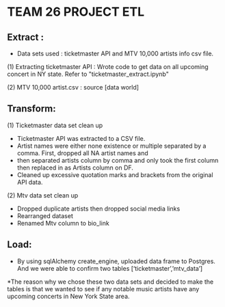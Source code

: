# TEAM 26 PROJECT ETL



## Extract : 

* Data sets used : ticketmaster API and MTV 10,000 artists info csv file.

(1) Extracting ticketmaster API : Wrote code to get data on all upcoming concert in NY state. Refer to "ticketmaster_extract.ipynb"

(2) MTV 10,000 artist.csv : source [data world]



## Transform:

(1) Ticketmaster data set clean up
* Ticketmaster API was extracted to a CSV file.
* Artist names were either none existence or multiple separated by a comma. First, dropped all NA artist names and 
* then separated artists column by comma and only took the first column then replaced in as Artists column on DF.
* Cleaned up excessive quotation marks and brackets from the original API data.


  
(2) Mtv data set clean up
* Dropped duplicate artists then dropped social media links
* Rearranged dataset
* Renamed Mtv column to bio_link



## Load: 
* By using sqlAlchemy create_engine, uploaded data frame to Postgres. And we were able to confirm two tables [‘ticketmaster’,’mtv_data’]

*The reason why we chose these two data sets and decided to make the tables is that we wanted to see if any notable music artists have any upcoming concerts in New York State area. 




